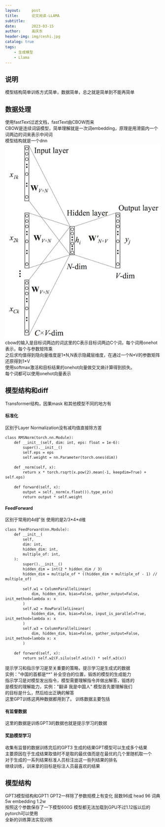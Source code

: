 ```yaml
---
layout:     post
title:      论文阅读-LLAMA
subtitle:   
date:       2023-03-15
author:     高庆东
header-img: img/ceshi.jpg
catalog: true
tags:
    - 生成模型
    - Llama
---
```


## 说明
模型结构简单训练方式简单，数据简单，总之就是简单到不能再简单 
## 数据处理
使用fastText过滤文档，fastText由CBOW而来  
CBOW是连续词袋模型，简单理解就是一次词embedding，原理是用滑窗内一个词两边的词来表示中间词  
模型结构就是一个dnn  
![cbow](/img/llama/cbow.jpeg)  
cbow的输入是目标词两边的词这里的C表示目标词两边C个词，每个词用onehot表示，每个与参数矩阵乘  
之后求均值得到隐向量维度是1\*N,N表示隐藏层维度，在通过一个N\*V的参数矩阵还原得到1\*V  
使用softmax激活和目标结果的onehot向量做交叉熵计算得到损失。  
每个词都可以使用onehot向量表示  

## 模型结构和diff
Transformer结构，因果mask
和其他模型不同的地方有  
#### 标准化
区别于Layer Normalization没有减均值直接除方差
```
class RMSNorm(torch.nn.Module):
    def __init__(self, dim: int, eps: float = 1e-6):
        super().__init__()
        self.eps = eps
        self.weight = nn.Parameter(torch.ones(dim))

    def _norm(self, x):
        return x * torch.rsqrt(x.pow(2).mean(-1, keepdim=True) + self.eps)

    def forward(self, x):
        output = self._norm(x.float()).type_as(x)
        return output * self.weight
```  
#### FeedForward
区别于常用的4d扩张 使用的是2/3\*4\*d维
```
class FeedForward(nn.Module):
    def __init__(
        self,
        dim: int,
        hidden_dim: int,
        multiple_of: int,
    ):
        super().__init__()
        hidden_dim = int(2 * hidden_dim / 3)
        hidden_dim = multiple_of * ((hidden_dim + multiple_of - 1) // multiple_of)

        self.w1 = ColumnParallelLinear(
            dim, hidden_dim, bias=False, gather_output=False, init_method=lambda x: x
        )
        self.w2 = RowParallelLinear(
            hidden_dim, dim, bias=False, input_is_parallel=True, init_method=lambda x: x
        )
        self.w3 = ColumnParallelLinear(
            dim, hidden_dim, bias=False, gather_output=False, init_method=lambda x: x
        )

    def forward(self, x):
        return self.w2(F.silu(self.w1(x)) * self.w3(x))

```

提示学习和指示学习是至关重要的策略，提示学习是生成式的数据  
实例："中国的首都是\*\*" 补全空白的位置，锻炼的模型的生成能力  
指示学习是对模型发出指令，模型需要理解指令并做出解答，锻炼的  
是模型的理解能力，实例："翻译 我是中国人" 模型首先要理解我们  
的目标是什么，然后给出正确的解答  
这里GPT训练这两种数据都用到了。
训练数据主要包括  
#### 有监督数据
这里的数据是训练GPT3的数据也就是提示学习的数据
#### 奖励模型学习
收集有监督的数据训练完后的GPT3 生成的结果GPT模型可以生成多个结果  
主要原因在于生成结果取值时不是取的最优值而是在最优的几个里随机取一个  
对于生成的一系列结果标准人员标注出这一些列结果的排名  
继续训练，训来拿的目标是标注人员最喜欢的结果

## 模型结构
GPT3模型结构和GPT1 GPT2一样除了参数规模上有变化
层数96成 head 96 词典5w embedding 1.2w   
按照这个参数保存了一下模型600G
模型都无法加载到GPU不过1.12版以后的pytorch可以使用  
全新的训练算法实现训练